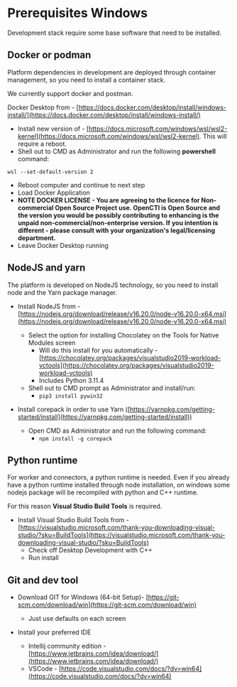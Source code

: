 # Prerequisites Windows

Development stack require some base software that need to be installed.

## Docker or podman

Platform dependencies in development are deployed through container management, so you need to install a container stack.

We currently support docker and postman.

Docker Desktop from - [https://docs.docker.com/desktop/install/windows-install/](https://docs.docker.com/desktop/install/windows-install/)

- Install new version of - [https://docs.microsoft.com/windows/wsl/wsl2-kernel](https://docs.microsoft.com/windows/wsl/wsl2-kernel). This will require a reboot.
- Shell out to CMD as Administrator and run the following **powershell** command: 

`wsl --set-default-version 2`

- Reboot computer and continue to next step       
- Load Docker Application
- **NOTE DOCKER LICENSE - You are agreeing to the licence for Non-commercial Open Source Project use. OpenCTI is Open Source and the version you would be possibly contributing to enhancing is the unpaid non-commercial/non-enterprise version. If you intention is different - please consult with your organization's legal/licensing department.**
- Leave Docker Desktop running

## NodeJS and yarn

The platform is developed on NodeJS technology, so you need to install node and the Yarn package manager.

- Install NodeJS from - [https://nodejs.org/download/release/v16.20.0/node-v16.20.0-x64.msi](https://nodejs.org/download/release/v16.20.0/node-v16.20.0-x64.msi)
   - Select the option for installing Chocolatey on the Tools for Native Modules screen
       - Will do this install for you automatically - [https://chocolatey.org/packages/visualstudio2019-workload-vctools](https://chocolatey.org/packages/visualstudio2019-workload-vctools)
       - Includes Python 3.11.4
   - Shell out to CMD prompt as Administrator and install/run:
       - `pip3 install pywin32`

- Install corepack in order to use Yarn ([https://yarnpkg.com/getting-started/install](https://yarnpkg.com/getting-started/install))
   - Open CMD as Administrator and run the following command:
       - `npm install -g corepack`

## Python runtime

For worker and connectors, a python runtime is needed. Even if you already have a python runtime installed through node installation, 
on windows some nodejs package will be recompiled with python and C++ runtime. 

For this reason **Visual Studio Build Tools** is required.

- Install Visual Studio Build Tools from - [https://visualstudio.microsoft.com/thank-you-downloading-visual-studio/?sku=BuildTools](https://visualstudio.microsoft.com/thank-you-downloading-visual-studio/?sku=BuildTools)
  - Check off Desktop Development with C++
  - Run install

## Git and dev tool

- Download GIT for Windows (64-bit Setup)- [https://git-scm.com/download/win](https://git-scm.com/download/win)
  - Just use defaults on each screen

- Install your preferred IDE
  - Intellij community edition - [https://www.jetbrains.com/idea/download/](https://www.jetbrains.com/idea/download/)
  - VSCode - [https://code.visualstudio.com/docs/?dv=win64](https://code.visualstudio.com/docs/?dv=win64)


     


